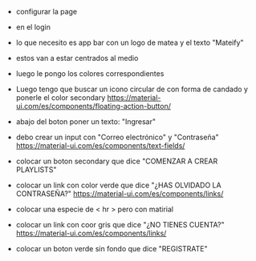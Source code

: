 - configurar la page

- en el login 
- lo que necesito es app bar con un logo de matea y el texto "Mateify"
- estos van a estar centrados al medio 
- luego le pongo los colores correspondientes

- Luego tengo que buscar un icono circular de con  forma de candado y ponerle el color secondary https://material-ui.com/es/components/floating-action-button/
- abajo del boton poner un texto: "Ingresar"

- debo crear un input con "Correo electrónico" y "Contraseña"
https://material-ui.com/es/components/text-fields/

- colocar un boton secondary que dice "COMENZAR A CREAR PLAYLISTS"
-  colocar un link con color verde que dice "¿HAS OLVIDADO LA CONTRASEÑA?"
https://material-ui.com/es/components/links/

- colocar una especie de < hr > pero con matirial

- colocar un link con coor gris que dice "¿NO TIENES CUENTA?"
https://material-ui.com/es/components/links/

- colocar un boton verde sin fondo que dice "REGISTRATE" 